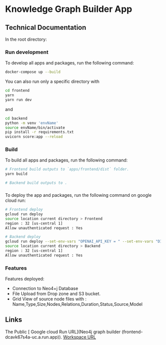 
# Knowledge Graph Builder App

## Technical Documentation

In the root directory:

### Run development

To develop all apps and packages, run the following command:

```bash
docker-compose up --build
```

You can also run only a specific directory with

```bash
cd frontend
yarn 
yarn run dev
```

and 

```bash
cd backend
python -m venv 'envName'
source envName/bin/activate 
pip install -r requirements.txt
uvicorn score:app --reload
```

### Build

To build all apps and packages, run the following command:

```bash
# Frontend build outputs to `apps/frontend/dist` folder.
yarn build
```
```bash
# Backend build outputs to .
```

###
To deploy the app and packages, run the following command on google cloud run:
```bash
# Frontend deploy 
gcloud run deploy 
source location current directory > Frontend
region : 32 [us-central 1]
Allow unauthenticated request : Yes
```
```bash
# Backend deploy 
gcloud run deploy --set-env-vars "OPENAI_API_KEY = " --set-env-vars "DIFFBOT_API_KEY = " --set-env-vars "NEO4J_URI = " --set-env-vars "NEO4J_PASSWORD = "
source location current directory > Backend
region : 32 [us-central 1]
Allow unauthenticated request : Yes
```
### Features
Features deployed:
- Connection to Neo4+j Database
- File Upload from Drop zone and S3 bucket.
- Grid View of source node files with : Name,Type,Size,Nodes,Relations,Duration,Status,Source,Model

## Links
 The Public [ Google cloud Run URL](Neo4j graph builder (frontend-dcavk67s4a-uc.a.run.app)).
 [Workspace URL](https://workspace-preview.neo4j.io/workspace)
